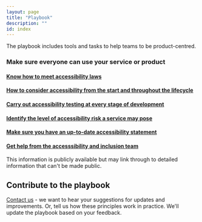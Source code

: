 ```yaml
---
layout: page
title: "Playbook"
description: ""
id: index
---
```


The playbook includes tools and tasks to help teams to be product-centred.  

<!-- 1. Understand the problem you're trying to solve  
[Read more about principle 1](https://ukhomeoffice.github.io/playbook/problem/)-->

<!-- 2. Know the value your product will bring  
[Read more about principle 2](https://ukhomeoffice.github.io/playbook/know-the-value-your-product-will-bring/)-->

<!-- 3. Design with users  
[Read more about principle 3](https://ukhomeoffice.github.io/playbook/be-user-centred/)-->

### Make sure everyone can use your service or product

#### [Know how to meet accessibility laws](https://ukhomeoffice.github.io/playbook/accessibility-law/)

#### [How to consider accessibility from the start and throughout the lifecycle](https://ukhomeoffice.github.io/playbook/accessibility-from-start/)

#### [Carry out accessibility testing at every stage of development](https://ukhomeoffice.github.io/playbook/accessibility-testing/)

#### [Identify the level of accessibility risk a service may pose](https://ukhomeoffice.github.io/playbook/accessibility-risk/)

#### [Make sure you have an up-to-date accessibility statement](https://ukhomeoffice.github.io/playbook/accessibility-statement/)

#### [Get help from the accesssibility and inclusion team](https://ukhomeoffice.github.io/playbook/accessibility-help/)


<!-- ### Establish your team  
[Have the right roles in place to work together](https://ukhomeoffice.github.io/playbook/team/)-->

<!-- ### Use appropriate delivery methods  
[How effective delivery helps to achieve your outcomes](https://ukhomeoffice.github.io/playbook/delivery-methods/)-->


<!-- 6. Iterate, improve and evaluate  
[Read more about principle 6](https://ukhomeoffice.github.io/playbook/delivery-methods/)-->

<!--7. Meet standards  
[Read more about principle 7](https://ukhomeoffice.github.io/playbook/standards-governance/)-->

<!--9. Collaborate and contribute  
[Read more about principle 9](https://ukhomeoffice.github.io/playbook/collaborate/)-->

<!--10. Share and reuse  
[Read more about principle 10](https://ukhomeoffice.github.io/playbook/share/)-->

<!--11. Keep users safe  
[Read more about principle 11](https://ukhomeoffice.github.io/playbook/safe/)-->

<!--12. Work in the open  
[Read more about principle 12](https://ukhomeoffice.github.io/playbook/open/)-->

<!--13. Choose the right technical approach  
[Read more about principle 13](https://ukhomeoffice.github.io/playbook/platforms-and-technology/)-->

This information is publicly available but may link through to detailed information that can't be made public.

## Contribute to the playbook
[Contact us](https://ukhomeoffice.github.io/playbook/contact/) - we want to hear your suggestions for updates and improvements. Or, tell us how these principles work in practice. We'll update the playbook based on your feedback. 
